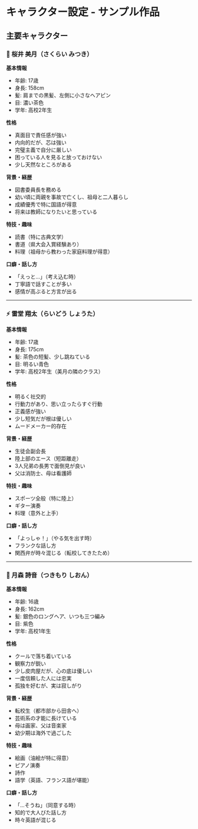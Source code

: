# キャラクター設定 - サンプル作品

## 主要キャラクター

### 🌸 桜井 美月（さくらい みつき）
**基本情報**
- 年齢: 17歳
- 身長: 158cm
- 髪: 肩までの黒髪、左側に小さなヘアピン
- 目: 濃い茶色
- 学年: 高校2年生

**性格**
- 真面目で責任感が強い
- 内向的だが、芯は強い
- 完璧主義で自分に厳しい
- 困っている人を見ると放っておけない
- 少し天然なところがある

**背景・経歴**
- 図書委員長を務める
- 幼い頃に両親を事故で亡くし、祖母と二人暮らし
- 成績優秀で特に国語が得意
- 将来は教師になりたいと思っている

**特技・趣味**
- 読書（特に古典文学）
- 書道（県大会入賞経験あり）
- 料理（祖母から教わった家庭料理が得意）

**口癖・話し方**
- 「えっと...」（考え込む時）
- 丁寧語で話すことが多い
- 感情が高ぶると方言が出る

---

### ⚡ 雷堂 翔太（らいどう しょうた）
**基本情報**
- 年齢: 17歳
- 身長: 175cm
- 髪: 茶色の短髪、少し跳ねている
- 目: 明るい青色
- 学年: 高校2年生（美月の隣のクラス）

**性格**
- 明るく社交的
- 行動力があり、思い立ったらすぐ行動
- 正義感が強い
- 少し短気だが根は優しい
- ムードメーカー的存在

**背景・経歴**
- 生徒会副会長
- 陸上部のエース（短距離走）
- 3人兄弟の長男で面倒見が良い
- 父は消防士、母は看護師

**特技・趣味**
- スポーツ全般（特に陸上）
- ギター演奏
- 料理（意外と上手）

**口癖・話し方**
- 「よっしゃ！」（やる気を出す時）
- フランクな話し方
- 関西弁が時々混じる（転校してきたため）

---

### 🌙 月森 詩音（つきもり しおん）
**基本情報**
- 年齢: 16歳
- 身長: 162cm
- 髪: 銀色のロングヘア、いつも三つ編み
- 目: 紫色
- 学年: 高校1年生

**性格**
- クールで落ち着いている
- 観察力が鋭い
- 少し皮肉屋だが、心の底は優しい
- 一度信頼した人には忠実
- 孤独を好むが、実は寂しがり

**背景・経歴**
- 転校生（都市部から田舎へ）
- 芸術系の才能に長けている
- 母は画家、父は音楽家
- 幼少期は海外で過ごした

**特技・趣味**
- 絵画（油絵が特に得意）
- ピアノ演奏
- 詩作
- 語学（英語、フランス語が堪能）

**口癖・話し方**
- 「...そうね」（同意する時）
- 知的で大人びた話し方
- 時々英語が混じる